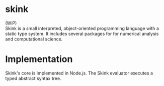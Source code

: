 # skink
(WiP)<br>
Skink is a small interpreted, object-oriented programming language with a static type system. It includes several packages for for numerical analysis and computational science.

# Implementation
Skink's core is implemented in Node.js. The Skink evaluator executes a typed abstract syntax tree. 
